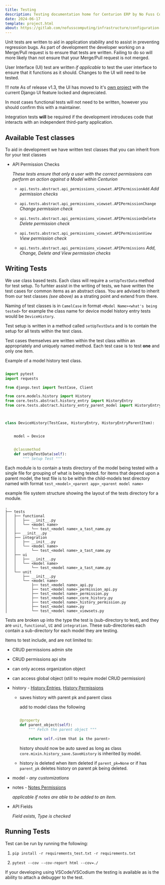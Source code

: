 ```yaml
---
title: Testing
description: Testing documentation home for Centurion ERP by No Fuss Computing
date: 2024-06-17
template: project.html
about: https://gitlab.com/nofusscomputing/infrastructure/configuration-management/centurion_erp
---
```


Unit tests are written to aid in application stability and to assist in preventing regression bugs. As part of development the developer working on a Merge/Pull request is to ensure that tests are written. Failing to do so will more likely than not ensure that your Merge/Pull request is not merged.

User Interface (UI) test are written _if applicable_ to test the user interface to ensure that it functions as it should. Changes to the UI will need to be tested.

!!! note
    As of release v1.3, the UI has moved to it's [own project](https://github.com/nofusscomputing/centurion_erp_ui) with the current Django UI feature locked and depreciated.

In most cases functional tests will not need to be written, however you should confirm this with a maintainer.

Integration tests **will** be required if the development introduces code that interacts with an independent third-party application.


## Available Test classes

To aid in development we have written test classes that you can inherit from for your test classes

- API Permission Checks

    _These tests ensure that only a user with the correct permissions can perform an action against a Model within Centurion_

    - `api.tests.abstract.api_permissions_viewset.APIPermissionAdd` _Add permission checks_

    - `api.tests.abstract.api_permissions_viewset.APIPermissionChange` _Change permission check_

    - `api.tests.abstract.api_permissions_viewset.APIPermissionDelete` _Delete permission check_

    - `api.tests.abstract.api_permissions_viewset.APIPermissionView` _View permission check_

    - `api.tests.abstract.api_permissions_viewset.APIPermissions` _Add, Change, Delete and View permission checks_


## Writing Tests

We use class based tests. Each class will require a `setUpTestData` method for test setup. To furhter assist in the writing of tests, we have written the test cases for common items as an abstract class. You are advised to inherit from our test classes _(see above)_ as a strating point and extend from there.

Naming of test classes is in `CamelCase` in format `<Model Name><what's being tested>` for example the class name for device model history entry tests would be `DeviceHistory`.

Test setup is written in a method called `setUpTestData` and is to contain the setup for all tests within the test class.

Test cases themselves are written within the test class within an appropriately and uniquely named method. Each test case is to test **one** and only one item.

Example of a model history test class.

``` py

import pytest
import requests

from django.test import TestCase, Client

from core.models.history import History
from core.tests.abstract.history_entry import HistoryEntry
from core.tests.abstract.history_entry_parent_model import HistoryEntryParentItem



class DeviceHistory(TestCase, HistoryEntry, HistoryEntryParentItem):


    model = Device


    @classmethod
    def setUpTestData(self):
        """ Setup Test """

```

Each module is to contain a tests directory of the model being tested with a single file for grouping of what is being tested. for items that depend upon a parent model, the test file is to be within the child-models test directory named with format `test_<model>_<parent app>_<parent model name>`

example file system structure showing the layout of the tests directory for a module.

``` text
.
├── tests
│   ├── functional
│   │   ├── __init__.py
│   │   └── <model name>
│   │       └── test_<model name>_a_tast_name.py
│   ├── __init__.py
│   ├── integration
│   │   ├── __init__.py
│   │   └── <model name>
│   │       └── test_<model name>_a_tast_name.py
│   ├── ui
│   │   ├── __init__.py
│   │   └── <model name>
│   │       └── test_<model name>_a_tast_name.py
│   └── unit
│       ├── __init__.py
│       └── <model name>
│           ├── test_<model name>_api.py
│           ├── test_<model name>_permission_api.py
│           ├── test_<model name>_permission.py
│           ├── test_<model name>_core_history.py
│           ├── test_<model name>_history_permission.py
│           ├── test_<model name>.py
│           └── test_<model name>_viewsets.py

```

Tests are broken up into the type the test is (sub-directory to test), and they are `unit`, `functional`, `UI` and `integration`. These sub-directories each contain a sub-directory for each model they are testing.

Items to test include, and are not limited to:

- CRUD permissions admin site

- CRUD permissions api site

- can only access organization object

- can access global object (still to require model CRUD permission)

- history - [History Entries](./api/tests/model_history.md), [History Permissions](./api/tests/model_history_permissions.md)

    - saves history with parent pk and parent class

        add to model class the following

        ``` py

        @property
        def parent_object(self):
            """ Fetch the parent object """
            
            return self.<item that is the parent>

        ```

        history should now be auto saved as long as class `core.mixin.history_save.SaveHistory` is inherited by model.

    - history is deleted when item deleted if `parent_pk=None` or if has `parent_pk` deletes history on parent pk being deleted.

- model - _any customizations_

- notes - [Notes Permissions](./api/tests/notes_permissions.md)

    _applicable if notes are able to be added to an item._

- API Fields

    _Field exists, Type is checked_


## Running Tests

Test can be run by running the following:

1. `pip install -r requirements_test.txt -r requirements.txt`

1. `pytest --cov --cov-report html --cov=./`

If your developing using VSCode/VSCodium the testing is available as is the ability to attach a debugger to the test.
